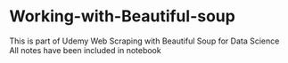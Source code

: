 # Working-with-Beautiful-soup
This is part of Udemy Web Scraping with Beautiful Soup for Data Science
All notes have been included in notebook
